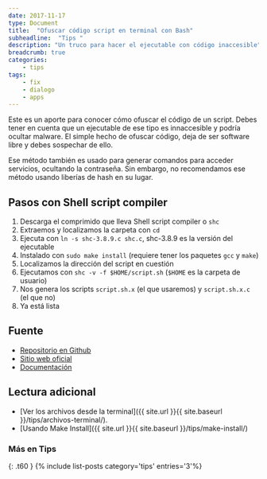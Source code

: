 ```yaml
---
date: 2017-11-17
type: Document
title:  "Ofuscar código script en terminal con Bash"
subheadline:  "Tips "
description: "Un truco para hacer el ejecutable con código inaccesible"
breadcrumb: true
categories:
    - tips
tags:
    - fix
    - dialogo
    - apps
---
```

Este es un aporte para conocer cómo ofuscar el código de un script. Debes tener en cuenta que un ejecutable de ese tipo es innaccesible y podría ocultar malware. El simple hecho de ofuscar código, deja de ser software libre y debes sospechar de ello.

Ese método también es usado para generar comandos para acceder servicios, ocultando la contraseña. Sin embargo, no recomendamos ese método usando liberías de hash en su lugar.

## Pasos con Shell script compiler
1. Descarga el comprimido que lleva Shell script compiler o `shc`
2. Extraemos y localizamos la carpeta con `cd`
3. Ejecuta con `ln -s shc-3.8.9.c shc.c`, shc-3.8.9 es la versión del ejecutable
4. Instalado con `sudo make install` (requiere tener los paquetes `gcc` y `make`)
5. Localizamos la dirección del script en cuestión
6. Ejecutamos con `shc -v -f $HOME/script.sh` (`$HOME` es la carpeta de usuario)
7. Nos genera los scripts `script.sh.x` (el que usaremos) y `script.sh.x.c` (el que no)
8. Ya está lista

## Fuente
* [Repositorio en Github](https://github.com/neurobin/shc)
* [Sitio web oficial](https://projects.gnome.org/gst/)
* [Documentación](https://linux.die.net/man/1/shc)

## Lectura adicional
* [Ver los archivos desde la terminal]({{ site.url }}{{ site.baseurl }}/tips/archivos-terminal/).
* [Usando Make Install]({{ site.url }}{{ site.baseurl }}/tips/make-install/)

### Más en Tips
{: .t60 }
{% include list-posts category='tips' entries='3'%}
